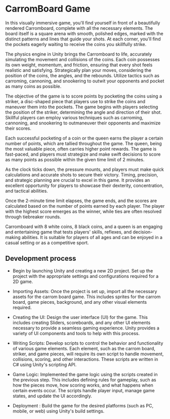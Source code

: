 # CarromBoard Game


In this visually immersive game, you'll find yourself in front of a beautifully rendered Carromboard, complete with all the necessary elements. The board itself is a square arena with smooth, polished edges, marked with the distinct patterns and lines that guide your shots. At each corner, you'll find the pockets eagerly waiting to receive the coins you skillfully strike.

The physics engine in Unity brings the Carromboard to life, accurately simulating the movement and collisions of the coins. Each coin possesses its own weight, momentum, and friction, ensuring that every shot feels realistic and satisfying. Strategically plan your moves, considering the position of the coins, the angles, and the rebounds. Utilize tactics such as carroming, cannoning, and snookering to outwit your opponents and pocket as many coins as possible.

The objective of the game is to score points by pocketing the coins using a striker, a disc-shaped piece that players use to strike the coins and maneuver them into the pockets. The game begins with players selecting the position of the striker, determining the angle and direction of their shot. Skillful players can employ various techniques such as carroming, cannoning, and snookering to outmaneuver their opponents and maximize their scores.

Each successful pocketing of a coin or the queen earns the player a certain number of points, which are tallied throughout the game. The queen, being the most valuable piece, often carries higher point rewards. The game is fast-paced, and players must strategize and make swift decisions to score as many points as possible within the given time limit of 2 minutes.

As the clock ticks down, the pressure mounts, and players must make quick calculations and accurate shots to secure their victory. Timing, precision, and strategic planning are crucial to excel in this game. It provides an excellent opportunity for players to showcase their dexterity, concentration, and tactical abilities.

Once the 2-minute time limit elapses, the game ends, and the scores are calculated based on the number of points earned by each player. The player with the highest score emerges as the winner, while ties are often resolved through tiebreaker rounds.

Carromboard with 8 white coins, 8 black coins, and a queen is an engaging and entertaining game that tests players' skills, reflexes, and decision-making abilities. It is suitable for players of all ages and can be enjoyed in a casual setting or as a competitive sport.


## Development process

* Begin by launching Unity and creating a new 2D project. Set up the project with the appropriate settings and configurations required for a 2D game.

* Importing Assets: Once the project is set up, import all the necessary assets for the carrom board game. This includes sprites for the carrom board, game pieces, background, and any other visual elements required.

* Creating the UI: Design the user interface (UI) for the game. This includes creating  Sliders, scoreboards, and any other UI elements necessary to provide a seamless gaming experience. Unity provides a variety of UI components and tools to help with this process.

* Writing Scripts: Develop scripts to control the behavior and functionality of various game elements. Each element, such as the carrom board, striker, and game pieces, will require its own script to handle movement, collisions, scoring, and other interactions. These scripts are written in C# using Unity's scripting API.

* Game Logic: Implemented the game logic using the scripts created in the previous step. This includes defining rules for gameplay, such as how the pieces move, how scoring works, and what happens when certain events occur. The scripts handle player input, manage game states, and update the UI accordingly.

* Deployment : Build the game for the desired platforms (such as PC, mobile, or web) using Unity's build settings. 
